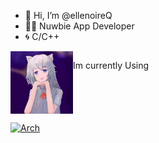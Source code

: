 - 👋 Hi, I’m @ellenoireQ
- 🧑‍💻 Nuwbie App Developer
- 🌀 C/C++

<div style="display: flex">
    <img width="100"  height="100" src="./profile.jpg" />
    <p>Im currently Using </p>
</div>

[![Arch](https://skillicons.dev/icons?i=linux,arch,windows,c,cpp&theme=dark)](https://skillicons.dev)

<!---
ellenoireQ/ellenoireQ is a ✨ special ✨ repository because its `README.md` (this file) appears on your GitHub profile.
You can click the Preview link to take a look at your changes.
--->
